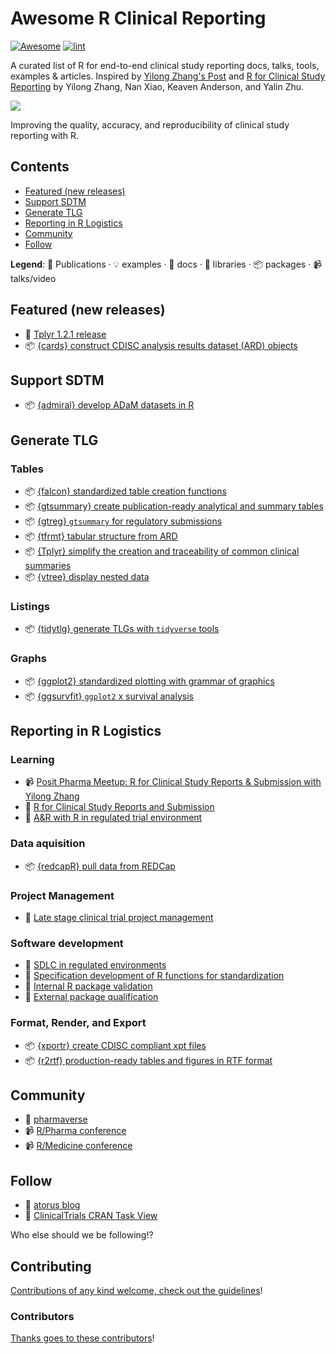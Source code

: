 <!-- title -->
# Awesome R Clinical Reporting

<!--lint ignore no-dead-urls-->

[![Awesome](https://awesome.re/badge.svg)](https://awesome.re) [![lint](https://github.com/hidyverse/awesome-R-clinical-reporting/actions/workflows/lint.yaml/badge.svg)](https://github.com/hidyverse/awesome-R-clinical-reporting/actions/workflows/lint.yaml)

<!-- subtitle -->

A curated list of R for end-to-end clinical study reporting docs, talks, tools, examples & articles. Inspired by [Yilong Zhang's Post](https://www.linkedin.com/posts/yilongzhang_creating-a-validated-environment-for-reproducibility-activity-7044529198165594112-DGf4/) and [R for Clinical Study Reporting](https://github.com/elong0527/r4csr/issues/101) by Yilong Zhang, Nan Xiao, Keaven Anderson, and Yalin Zhu.

<!-- image -->

<a href="https://github.com/sindresorhus/awesome/blob/main/awesome.md" target="_blank" rel="noopener noreferrer"> <img src="https://raw.githubusercontent.com/sindresorhus/awesome/78bde71c34e21954ae2a526fb5e9d3f9be2c0eec/media/logo.svg"/> </a>

<!-- description -->

Improving the quality, accuracy, and reproducibility of clinical study reporting with R.

<!-- TOC -->

## Contents

- [Featured (new releases)](#featured-new-releases)
- [Support SDTM](#support-sdtm)
- [Generate TLG](#generate-tlg)
- [Reporting in R Logistics](#reporting-in-r-logistics)
- [Community](#community)
- [Follow](#follow)

<!-- CONTENT -->

**Legend**: 📝 Publications · 💡 examples · 📖 docs · 🔌 libraries · 📦 packages · 📹 talks/video

## Featured (new releases)

- 📝 [Tplyr 1.2.1 release](https://www.atorusresearch.com/tplyr-1-2-1-release/)
- 📦 [{cards} construct CDISC analysis results dataset (ARD) objects](https://github.com/insightsengineering/cards)

## Support SDTM
- 📦 [{admiral} develop ADaM datasets in R](https://pharmaverse.github.io/admiral/)

## Generate TLG

### Tables 

- 📦 [{falcon} standardized table creation functions](https://pharmaverse.github.io/falcon/)
- 📦 [{gtsummary} create publication-ready analytical and summary tables](https://www.danieldsjoberg.com/gtsummary/)
- 📦 [{gtreg} `gtsummary` for regulatory submissions](https://shannonpileggi.github.io/gtreg/)
- 📦 [{tfrmt} tabular structure from ARD](https://gsk-biostatistics.github.io/tfrmt/)
- 📦 [{Tplyr} simplify the creation and traceability of common clinical summaries](https://atorus-research.github.io/Tplyr/)
- 📦 [{vtree} display nested data](https://nbarrowman.github.io/vtree.html)

### Listings
- 📦 [{tidytlg} generate TLGs with `tidyverse` tools](https://github.com/pharmaverse/tidytlg)
  
### Graphs
- 📦 [{ggplot2} standardized plotting with grammar of graphics](https://github.com/tidyverse/ggplot2)
- 📦 [{ggsurvfit} `ggplot2` x survival analysis](https://github.com/pharmaverse/ggsurvfit)

## Reporting in R Logistics

### Learning 

- 📹 [Posit Pharma Meetup: R for Clinical Study Reports & Submission with Yilong Zhang](<https://www.youtube.com/watch?v=RBVqKi3FV30>)  
- 📖 [R for Clinical Study Reports and Submission](https://r4csr.org/)
- 📝 [A&R with R in regulated trial environment](https://www.pharmasug.org/proceedings/2021/AD/PharmaSUG-2021-AD-079.pdf)  

### Data aquisition
- 📦 [{redcapR} pull data from REDCap](https://ouhscbbmc.github.io/REDCapR/)

### Project Management  

- 📝 [Late stage clinical trial project management](https://www.pharmasug.org/proceedings/2021/SI/PharmaSUG-2021-SI-083.pdf)  
### Software development  

- 📝 [SDLC in regulated environments](https://www.lexjansen.com/phuse-us/2020/tt/TT12.pdf)
- 📝 [Specification development of R functions for standardization](https://www.pharmasug.org/proceedings/2021/SI/PharmaSUG-2021-SI-074.pdf)
- 📝 [Internal R package validation](https://www.pharmasug.org/proceedings/2021/SI/PharmaSUG-2021-SI-084.pdf)
- 📝 [External package qualification](https://www.pharmasug.org/proceedings/2022/SI/PharmaSUG-2022-SI-057.pdf)  

### Format, Render, and Export
- 📦 [{xportr} create CDISC compliant xpt files](https://atorus-research.github.io/xportr/)
- 📦 [{r2rtf} production-ready tables and figures in RTF format](https://merck.github.io/r2rtf/)  

## Community

- 📖 [pharmaverse](https://pharmaverse.org/)
- 📹 [R/Pharma conference](https://rinpharma.com/)
- 📹 [R/Medicine conference](https://events.linuxfoundation.org/r-medicine/)

<!-- END CONTENT -->

## Follow

<!-- list people worth following on social sites (Twitter, LinkedIn, GitHub, YouTube etc.) -->
- 📝 [atorus blog](https://www.atorusresearch.com/atorus-blog/)  
- 📖 [ClinicalTrials CRAN Task View](https://github.com/cran-task-views/ClinicalTrials)  

Who else should we be following!?

## Contributing

[Contributions of any kind welcome, check out the guidelines](contributing.md)!

### Contributors

[Thanks goes to these contributors](https://github.com/hidyverse/awesome-R-clinical-reporting/graphs/contributors)!
